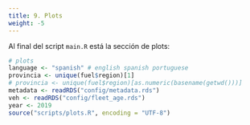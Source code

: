 ```yaml
---
title: 9. Plots
weight: -5
---
```


Al final del script `main.R` está la sección de plots:

```r
# plots
language <- "spanish" # english spanish portuguese
provincia <- unique(fuel$region)[1]
# provincia <- unique(fuel$region)[as.numeric(basename(getwd()))]
metadata <- readRDS("config/metadata.rds")
veh <- readRDS("config/fleet_age.rds")
year <- 2019
source("scripts/plots.R", encoding = "UTF-8")
```


